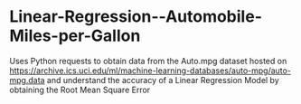 # Linear-Regression--Automobile-Miles-per-Gallon
Uses Python requests to obtain data from the Auto.mpg dataset hosted on https://archive.ics.uci.edu/ml/machine-learning-databases/auto-mpg/auto-mpg.data and understand the accuracy of a Linear Regression Model by obtaining the Root Mean Square Error
